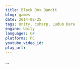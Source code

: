 ```yaml
---
title: Black Box Bandit
blog: games
date: 2014-08-25
tags: Unity, csharp, Ludum Dare
engine: Unity
languages: C#
platforms: PC
youtube_video_id:
play_url:
---
```

...
